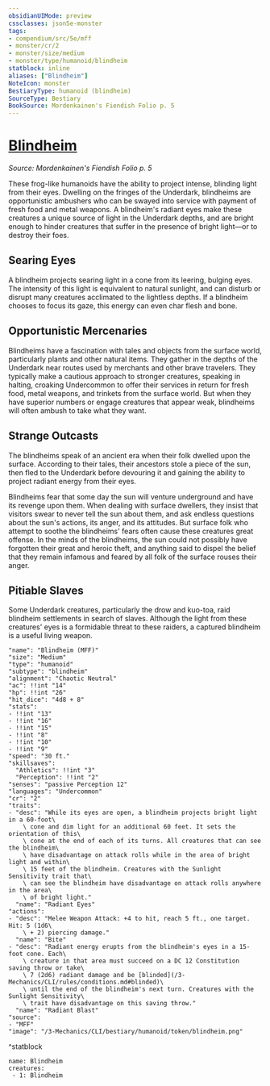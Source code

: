 ```yaml
---
obsidianUIMode: preview
cssclasses: json5e-monster
tags:
- compendium/src/5e/mff
- monster/cr/2
- monster/size/medium
- monster/type/humanoid/blindheim
statblock: inline
aliases: ["Blindheim"]
NoteIcon: monster
BestiaryType: humanoid (blindheim)
SourceType: Bestiary
BookSource: Mordenkainen's Fiendish Folio p. 5
---
```

# [Blindheim](3-Mechanics\CLI\bestiary\humanoid/blindheim-mff.md)
*Source: Mordenkainen's Fiendish Folio p. 5*  

These frog-like humanoids have the ability to project intense, blinding light from their eyes. Dwelling on the fringes of the Underdark, blindheims are opportunistic ambushers who can be swayed into service with payment of fresh food and metal weapons. A blindheim's radiant eyes make these creatures a unique source of light in the Underdark depths, and are bright enough to hinder creatures that suffer in the presence of bright light—or to destroy their foes.

## Searing Eyes

A blindheim projects searing light in a cone from its leering, bulging eyes. The intensity of this light is equivalent to natural sunlight, and can disturb or disrupt many creatures acclimated to the lightless depths. If a blindheim chooses to focus its gaze, this energy can even char flesh and bone.

## Opportunistic Mercenaries

Blindheims have a fascination with tales and objects from the surface world, particularly plants and other natural items. They gather in the depths of the Underdark near routes used by merchants and other brave travelers. They typically make a cautious approach to stronger creatures, speaking in halting, croaking Undercommon to offer their services in return for fresh food, metal weapons, and trinkets from the surface world. But when they have superior numbers or engage creatures that appear weak, blindheims will often ambush to take what they want.

## Strange Outcasts

The blindheims speak of an ancient era when their folk dwelled upon the surface. According to their tales, their ancestors stole a piece of the sun, then fled to the Underdark before devouring it and gaining the ability to project radiant energy from their eyes.

Blindheims fear that some day the sun will venture underground and have its revenge upon them. When dealing with surface dwellers, they insist that visitors swear to never tell the sun about them, and ask endless questions about the sun's actions, its anger, and its attitudes. But surface folk who attempt to soothe the blindheims' fears often cause these creatures great offense. In the minds of the blindheims, the sun could not possibly have forgotten their great and heroic theft, and anything said to dispel the belief that they remain infamous and feared by all folk of the surface rouses their anger.

## Pitiable Slaves

Some Underdark creatures, particularly the drow and kuo-toa, raid blindheim settlements in search of slaves. Although the light from these creatures' eyes is a formidable threat to these raiders, a captured blindheim is a useful living weapon.

```statblock
"name": "Blindheim (MFF)"
"size": "Medium"
"type": "humanoid"
"subtype": "blindheim"
"alignment": "Chaotic Neutral"
"ac": !!int "14"
"hp": !!int "26"
"hit_dice": "4d8 + 8"
"stats":
- !!int "13"
- !!int "16"
- !!int "15"
- !!int "8"
- !!int "10"
- !!int "9"
"speed": "30 ft."
"skillsaves":
  "Athletics": !!int "3"
  "Perception": !!int "2"
"senses": "passive Perception 12"
"languages": "Undercommon"
"cr": "2"
"traits":
- "desc": "While its eyes are open, a blindheim projects bright light in a 60-foot\
    \ cone and dim light for an additional 60 feet. It sets the orientation of this\
    \ cone at the end of each of its turns. All creatures that can see the blindheim\
    \ have disadvantage on attack rolls while in the area of bright light and within\
    \ 15 feet of the blindheim. Creatures with the Sunlight Sensitivity trait that\
    \ can see the blindheim have disadvantage on attack rolls anywhere in the area\
    \ of bright light."
  "name": "Radiant Eyes"
"actions":
- "desc": "Melee Weapon Attack: +4 to hit, reach 5 ft., one target. Hit: 5 (1d6\
    \ + 2) piercing damage."
  "name": "Bite"
- "desc": "Radiant energy erupts from the blindheim's eyes in a 15-foot cone. Each\
    \ creature in that area must succeed on a DC 12 Constitution saving throw or take\
    \ 7 (2d6) radiant damage and be [blinded](/3-Mechanics/CLI/rules/conditions.md#blinded)\
    \ until the end of the blindheim's next turn. Creatures with the Sunlight Sensitivity\
    \ trait have disadvantage on this saving throw."
  "name": "Radiant Blast"
"source":
- "MFF"
"image": "/3-Mechanics/CLI/bestiary/humanoid/token/blindheim.png"
```
^statblock

```encounter-table
name: Blindheim
creatures:
 - 1: Blindheim
```